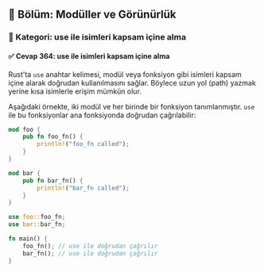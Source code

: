 ## 📘 Bölüm: Modüller ve Görünürlük  
### 🔹 Kategori: use ile isimleri kapsam içine alma  
#### ✅ Cevap 364: use ile isimleri kapsam içine alma

Rust'ta `use` anahtar kelimesi, modül veya fonksiyon gibi isimleri kapsam içine alarak doğrudan kullanılmasını sağlar. Böylece uzun yol (path) yazmak yerine kısa isimlerle erişim mümkün olur.

Aşağıdaki örnekte, iki modül ve her birinde bir fonksiyon tanımlanmıştır. `use` ile bu fonksiyonlar ana fonksiyonda doğrudan çağrılabilir:

```rust
mod foo {
    pub fn foo_fn() {
        println!("foo_fn called");
    }
}

mod bar {
    pub fn bar_fn() {
        println!("bar_fn called");
    }
}

use foo::foo_fn;
use bar::bar_fn;

fn main() {
    foo_fn(); // use ile doğrudan çağrılır
    bar_fn(); // use ile doğrudan çağrılır
}
```
